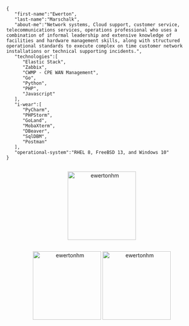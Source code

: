 ```
{
   "first-name":"Ewerton",
   "last-name":"Marschalk",
   "about-me":"Network systems, Cloud support, customer service, telecommunications services, operations professional who uses a combination of informal leadership and extensive knowledge of facilities and hardware management skills, along with structured operational standards to execute complex on time customer network installations or technical supporting incidents.",
   "technologies":[
      "Elastic Stack",
      "Zabbix",
      "CWMP - CPE WAN Management",
      "Go",
      "Python",
      "PHP",
      "Javascript"
   ],
   "i-wear":[
      "PyCharm",
      "PHPStorm",
      "GoLand",
      "MobaXterm",
      "DBeaver",
      "SqlDBM",
      "Postman"
   ],
   "operational-system":"RHEL 8, FreeBSD 13, and Windows 10"
}
```
<h2></h2>	
<p align="center"><img height="180em" src="https://github-profile-summary-cards.vercel.app/api/cards/profile-details?username=ewertonhm&theme=github_dark" alt="ewertonhm" align = "center"/></p>
<h2></h2>
<p align="center"><img height="180em" src="https://github-readme-stats.vercel.app/api?username=ewertonhm&hide_border=true&count_private=true&show_icons=true&theme=radical" alt="ewertonhm" align = "center"/>
<img height="180em" src="https://github-readme-stats.vercel.app/api/top-langs?username=ewertonhm&show_icons=true&locale=en&layout=compact&hide_border=true&theme=radical" alt="ewertonhm" align = "center"/></p>


<!--
**ewertonhm/ewertonhm** is a ✨ _special_ ✨ repository because its `README.md` (this file) appears on your GitHub profile.

Here are some ideas to get you started:

- 🔭 I’m currently working on ...
- 🌱 I’m currently learning ...
- 👯 I’m looking to collaborate on ...
- 🤔 I’m looking for help with ...
- 💬 Ask me about ...
- 📫 How to reach me: ...
- 😄 Pronouns: ...
- ⚡ Fun fact: ...
-->
